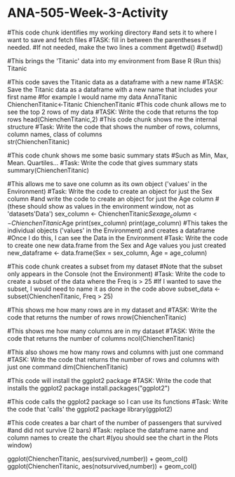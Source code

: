 # ANA-505-Week-3-Activity
#This code chunk identifies my working directory 
#and sets it to where I want to save and fetch files
#TASK: fill in between the parentheses if needed. 
#If not needed, make the two lines a comment
#getwd()
#setwd()

#This brings the 'Titanic' data into my environment from Base R (Run this)
Titanic

#This code saves the Titanic data as a dataframe with a new name
#TASK: Save the Titanic data as a dataframe with a new name that includes your first name
#for example I would name my data AnnaTitanic
ChienchenTitanic<-Titanic
ChienchenTitanic
#This code chunk allows me to see the top 2 rows of my data
#TASK: Write the code that returns the top rows
head(ChienchenTitanic,2)
#This code chunk shows me the internal structure 
#Task: Write the code that shows the number of rows, columns, column names, class of columns   
str(ChienchenTitanic)

#This code chunk shows me some basic summary stats
#Such as Min, Max, Mean. Quartiles...
#Task: Write the code that gives summary stats
summary(ChienchenTitanic)

#This allows me to save one column as its own object ('values' in the Environment)
#Task: Write the code to create an object for just the Sex column 
#and write the code to create an object for just the Age column 
#(these should show as values in the environment window, not as 'datasets'Data')
sex_column <- ChienchenTitanic$Sex
age_column <- ChienchenTitanic$Age
print(sex_column)
print(age_column)
#This takes the individual objects ('values' in the Environment) and creates a dataframe
#Once I do this, I can see the Data in the Environment 
#Task: Write the code to create one new data.frame from the Sex and Age values you just created
new_dataframe <- data.frame(Sex = sex_column, Age = age_column)

#This code chunk creates a subset from my dataset
#Note that the subset only appears in the Console (not the Environment)
#Task: Write the code to create a subset of the data where the Freq is > 25
#If I wanted to save the subset, I would need to name it as done in the code above
subset_data <- subset(ChienchenTitanic, Freq > 25)

#This shows me how many rows are in my dataset and
#TASK: Write the code that returns the number of rows
nrow(ChienchenTitanic)


#This shows me how many columns are in my dataset
#TASK: Write the code that returns the number of columns
ncol(ChienchenTitanic)

#This also shows me how many rows and columns with just one command
#TASK: Write the code that returns the number of rows and columns with just one command
dim(ChienchenTitanic)

#This code will install the ggplot2 package
#TASK: Write the code that installs the ggplot2 package
install.packages("ggplot2")
  
#This code calls the ggplot2 package so I can use its functions
#Task: Write the code that 'calls' the ggplot2 package
library(ggplot2)

#This code creates a bar chart of the number of passengers that survived 
#and did not survive (2 bars)
#Task: replace the dataframe name and column names to create the chart
#(you should see the chart in the Plots window)

ggplot(ChienchenTitanic, aes(survived,number)) +
  geom_col()
ggplot(ChienchenTitanic, aes(notsurvived,number)) +
  geom_col()

